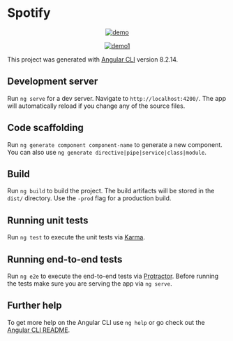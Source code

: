 # Spotify

<p align="center"><a href="https://ibb.co/hLbDtK3"><img src="https://i.ibb.co/MZrM3RF/demo.png" alt="demo" border="0"></a></p> 
<p align="center"><a href="https://ibb.co/Q9cDTzh"><img src="https://i.ibb.co/XX4YKN6/demo1.png" alt="demo1" border="0"></a></p>

This project was generated with [Angular CLI](https://github.com/angular/angular-cli) version 8.2.14.

## Development server

Run `ng serve` for a dev server. Navigate to `http://localhost:4200/`. The app will automatically reload if you change any of the source files.

## Code scaffolding

Run `ng generate component component-name` to generate a new component. You can also use `ng generate directive|pipe|service|class|module`.

## Build

Run `ng build` to build the project. The build artifacts will be stored in the `dist/` directory. Use the `-prod` flag for a production build.

## Running unit tests

Run `ng test` to execute the unit tests via [Karma](https://karma-runner.github.io).

## Running end-to-end tests

Run `ng e2e` to execute the end-to-end tests via [Protractor](http://www.protractortest.org/).
Before running the tests make sure you are serving the app via `ng serve`.

## Further help

To get more help on the Angular CLI use `ng help` or go check out the [Angular CLI README](https://github.com/angular/angular-cli/blob/master/README.md).
